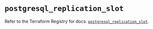 # `postgresql_replication_slot`

Refer to the Terraform Registry for docs: [`postgresql_replication_slot`](https://registry.terraform.io/providers/sourcegraph/postgresql/1.25.0-sg.4/docs/resources/replication_slot).
